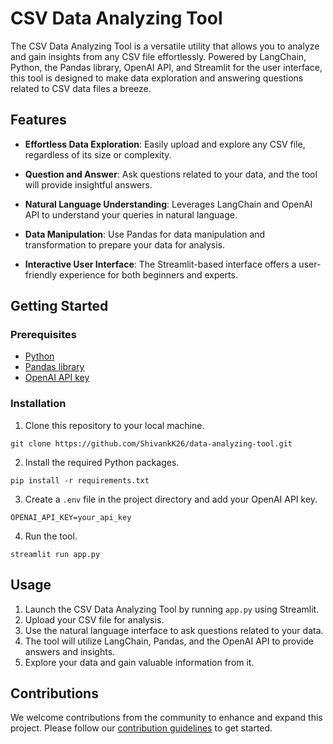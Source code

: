 # CSV Data Analyzing Tool


The CSV Data Analyzing Tool is a versatile utility that allows you to analyze and gain insights from any CSV file effortlessly. Powered by LangChain, Python, the Pandas library, OpenAI API, and Streamlit for the user interface, this tool is designed to make data exploration and answering questions related to CSV data files a breeze.

## Features

- **Effortless Data Exploration**: Easily upload and explore any CSV file, regardless of its size or complexity.

- **Question and Answer**: Ask questions related to your data, and the tool will provide insightful answers.

- **Natural Language Understanding**: Leverages LangChain and OpenAI API to understand your queries in natural language.

- **Data Manipulation**: Use Pandas for data manipulation and transformation to prepare your data for analysis.

- **Interactive User Interface**: The Streamlit-based interface offers a user-friendly experience for both beginners and experts.

## Getting Started

### Prerequisites

- [Python](https://www.python.org/downloads/)
- [Pandas library](https://pandas.pydata.org/)
- [OpenAI API key](https://beta.openai.com/signup/)

### Installation

1. Clone this repository to your local machine.

```shell
git clone https://github.com/ShivankK26/data-analyzing-tool.git
```

2. Install the required Python packages.

```shell
pip install -r requirements.txt
```

3. Create a `.env` file in the project directory and add your OpenAI API key.

```shell
OPENAI_API_KEY=your_api_key
```

4. Run the tool.

```shell
streamlit run app.py
```

## Usage

1. Launch the CSV Data Analyzing Tool by running `app.py` using Streamlit.
2. Upload your CSV file for analysis.
3. Use the natural language interface to ask questions related to your data.
4. The tool will utilize LangChain, Pandas, and the OpenAI API to provide answers and insights.
5. Explore your data and gain valuable information from it.

## Contributions

We welcome contributions from the community to enhance and expand this project. Please follow our [contribution guidelines](CONTRIBUTING.md) to get started.

